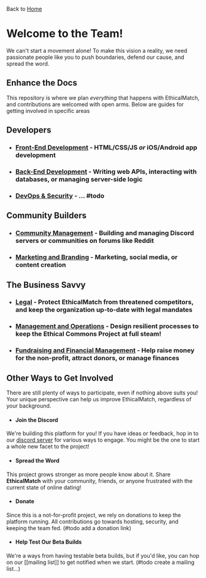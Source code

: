 Back to [Home](README.md)
# Welcome to the Team!
We can't start a movement alone! To make this vision a reality, we need passionate people like you to push boundaries, defend our cause, and spread the word.  

## Enhance the Docs
This repository is where we plan *everything* that happens with EthicalMatch, and contributions are welcomed with open arms. Below are guides for getting involved in specific areas

## Developers
- ### [Front-End Development](Front-End%20Development.md) - HTML/CSS/JS *or* iOS/Android app development
- ### [Back-End Development](Back-End%20Development.md) - Writing web APIs, interacting with databases, or managing server-side logic
- ### [DevOps & Security](DevOps%20&%20Security) - … #todo

## Community Builders
- ### [Community Management](Community%20Management.md) - Building and managing Discord servers or communities on forums like Reddit
- ### [Marketing and Branding](Marketing%20and%20Branding.md) - Marketing, social media, or content creation

## The Business Savvy
- ### [Legal](Legal.md) - Protect EthicalMatch from threatened competitors, and keep the organization up-to-date with legal mandates
- ### [Management and Operations](Management%20&%20Operations.md) - Design resilient processes to keep the Ethical Commons Project at full steam!
- ### [Fundraising and Financial Management](Fundraising%20and%20Financial%20Management.md) - Help raise money for the non-profit, attract donors, or manage finances  

## Other Ways to Get Involved
There are still plenty of ways to participate, even if nothing above suits you! Your unique perspective can help us improve EthicalMatch, regardless of your background.
- #### Join the Discord
We're building this platform for you! If you have ideas or feedback, hop in to our [discord server](https://discord.gg/P7qfVuqMXz) for various ways to engage. You might be the one to start a whole new facet to the project!
- #### Spread the Word
This project grows stronger as more people know about it. Share **EthicalMatch** with your community, friends, or anyone frustrated with the current state of online dating!
- #### Donate
Since this is a not-for-profit project, we rely on donations to keep the platform running. All contributions go towards hosting, security, and keeping the team fed. (#todo add a donation link)
- #### Help Test Our Beta Builds
We're a ways from having testable beta builds, but if you'd like, you can hop on our [[mailing list]] to get notified when we start. (#todo create a mailing list…)